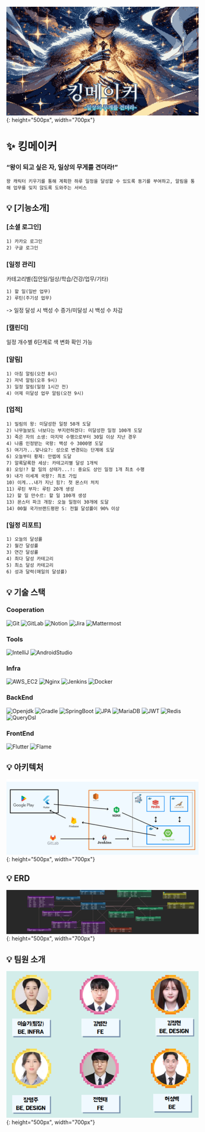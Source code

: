 ![Kingmaker](./readmeFiles/logo.png){: height="500px", width="700px"}

# :sparkles: 킹메이커
### “왕이 되고 싶은 자, 일상의 무게를 견뎌라!” 

    왕 캐릭터 키우기를 통해 계획한 하루 일정을 달성할 수 있도록 동기를 부여하고, 알림을 통해 업무를 잊지 않도록 도와주는 서비스

## :bulb: [기능소개]
### [소셜 로그인]
    1) 카카오 로그인
    2) 구글 로그인 


### [일정 관리]
카테고리별(집안일/일상/학습/건강/업무/기타) 

    1) 할 일(일반 업무)
    2) 루틴(주기성 업무)

-> 일정 달성 시 백성 수 증가/미달성 시 백성 수 차감


### [캘린더] 
일정 개수별 6단계로 색 변화 확인 가능


### [알림]
    1) 아침 알림(오전 8시) 
    2) 저녁 알림(오후 9시)
    3) 일정 알림(일정 1시간 전)
    4) 어제 미달성 업무 알림(오전 9시)


### [업적]
    1) 밀림의 왕: 미달성한 일정 50개 도달
    2) 나무늘보도 너보다는 부지런하겠다: 미달성한 일정 100개 도달
    3) 죽은 자의 소생: 마지막 수행으로부터 30일 이상 지난 경우
    4) 나름 인정받는 국왕: 백성 수 3000명 도달
    5) 여기가...맞나요?: 성으로 변경되는 단계에 도달
    6) 오늘부터 황제: 만렙에 도달
    7) 알록달록한 세상: 카테고리별 달성 1개씩
    8) 오잉!? 할 일의 상태가...!: 중요도 상인 일정 1개 최초 수행
    9) 내가 이세계 국왕?: 최초 가입
    10) 이게...내가 지닌 힘?: 첫 몬스터 처치
    11) 루틴 부자: 루틴 20개 생성
    12) 할 일 만수르: 할 일 100개 생성
    13) 몬스터 파크 개장: 오늘 일정이 30개에 도달
    14) 00월 국가브랜드평판 S: 전월 달성률이 90% 이상


### [일정 리포트]
    1) 오늘의 달성률
    2) 월간 달성률
    3) 연간 달성률
    4) 최다 달성 카테고리
    5) 최소 달성 카테고리
    6) 성과 달력(매일의 달성률)


## :bulb: 기술 스택

### Cooperation
![Git](https://img.shields.io/badge/Git-gray?logo=Git)
![GitLab](https://img.shields.io/badge/GitLab-gray?logo=GitLab)
![Notion](https://img.shields.io/badge/Notion-gray?logo=Notion)
![Jira](https://img.shields.io/badge/Jira-gray?logo=Jira&logoColor=blue)
![Mattermost](https://img.shields.io/badge/Mattermost-gray?logo=Mattermost)

### Tools
![IntelliJ](https://img.shields.io/badge/IntelliJ-2023.1.3-blue?logo=IntelliJ-IDEA) 
![AndroidStudio](https://img.shields.io/badge/AndroidStudio-2022.3.1.21-white?logo=AndroidStudio)

### Infra
![AWS_EC2](https://img.shields.io/badge/AWS_EC2-20.04.6-orange?logo=AmazonAWS)
![Nginx](https://img.shields.io/badge/Nginx-1.18.0-009639?logo=Nginx&logoColor=009639)
![Jenkins](https://img.shields.io/badge/Jenkins-2.430-c93632?logo=Jenkins)
![Docker](https://img.shields.io/badge/Docker-24.0.7-2497ed?logo=Docker)

### BackEnd
![Openjdk](https://img.shields.io/badge/Openjdk-11-e66f01?logo=Openjdk&logoColor=black)
![Gradle](https://img.shields.io/badge/Gradle-8.3-02303a?logo=Gradle&logoColor=02303a)
![SpringBoot](https://img.shields.io/badge/SpringBoot-2.7.17-6db23f?logo=SpringBoot)
![JPA](https://img.shields.io/badge/JPA-2.7.17-6db23f?logo=JPA)
![MariaDB](https://img.shields.io/badge/MariaDB-11.1.2-003545?logo=mariaDB&logoColor=003545)
![JWT](https://img.shields.io/badge/JWT-4.2.1-000000?logo=json-web-token)
![Redis](https://img.shields.io/badge/Redis-7.2.3-ff6600?logo=redis)
![QueryDsl](https://img.shields.io/badge/querydsl-5.0.0-000000?logo=Querydsl)

### FrontEnd
![Flutter](https://img.shields.io/badge/flutter-3.13.9-000000?logo=Flutter)
![Flame](https://img.shields.io/badge/flame-1.10.1-000000?logo=Flame)


## :bulb: 아키텍처
![Kingmaker](./readmeFiles/arch.png){: height="500px", width="700px"}


## :bulb: ERD
![Kingmaker](./readmeFiles/erd.png){: height="500px", width="700px"}


## :bulb: 팀원 소개
![Kingmaker](./readmeFiles/team.png){: height="500px", width="700px"}
